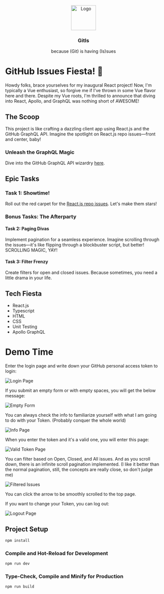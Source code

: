 <a name="readme-top"></a>

<!-- PROJECT LOGO -->
<br />
<div align="center">
  <a href="https://github.com/danieelbog/miniOpply">
    <img src="https://robohash.org/5173" alt="Logo" width="80" height="80">
  </a>

  <h3 align="center">GitIs</h3>
  <p>because (Git) is having (Is)sues</p>
</div>

# GitHub Issues Fiesta! 🎉

Howdy folks, brace yourselves for my inaugural React project! Now, I'm typically a Vue enthusiast, so forgive me if I've thrown in some Vue flavor here and there. Despite my Vue roots, I'm thrilled to announce that diving into React, Apollo, and GraphQL was nothing short of AWESOME!

## The Scoop

This project is like crafting a dazzling client app using React.js and the GitHub GraphQL API. Imagine the spotlight on React.js repo issues—front and center, baby!

### Unleash the GraphQL Magic

Dive into the GitHub GraphQL API wizardry [here](https://docs.github.com/en/graphql/overview/explorer).

## Epic Tasks

### Task 1: Showtime!

Roll out the red carpet for the [React.js repo issues](https://github.com/reactjs/reactjs.org/issues). Let's make them stars!

### Bonus Tasks: The Afterparty

#### Task 2: Paging Divas

Implement pagination for a seamless experience. Imagine scrolling through the issues—it's like flipping through a blockbuster script, but better! SCROLLING MAGIC, YAY!

#### Task 3: Filter Frenzy

Create filters for open and closed issues. Because sometimes, you need a little drama in your life.

## Tech Fiesta

-   React.js
-   Typescript
-   HTML
-   CSS
-   Unit Testing
-   Apollo GraphQL

# Demo Time

Enter the login page and write down your GitHub personal access token to login:

![Login Page](https://github.com/danieelbog/Homelike-GitIs/assets/54244808/f439616c-6e22-41cf-8d82-b669fbf2d575)

If you submit an empty form or with empty spaces, you will get the below message:

![Empty Form](https://github.com/danieelbog/Homelike-GitIs/assets/54244808/f4b291ee-390e-45e2-80c5-7ea73aaf726d)

You can always check the info to familiarize yourself with what I am going to do with your Token. (Probably conquer the whole world)

![Info Page](https://github.com/danieelbog/Homelike-GitIs/assets/54244808/951d6a60-99d3-46b6-88af-fe002890a237)

When you enter the token and it's a valid one, you will enter this page:

![Valid Token Page](https://github.com/danieelbog/Homelike-GitIs/assets/54244808/1c78722e-cfaf-417b-95b9-460244f3e6f5)

You can filter based on Open, Closed, and All issues. And as you scroll down, there is an infinite scroll pagination implemented. (I like it better than the normal pagination, still, the concepts are really close, so don't judge me)

![Filtered Issues](https://github.com/danieelbog/Homelike-GitIs/assets/54244808/9cbb3b41-2b73-455f-bd29-816f86061587)

You can click the arrow to be smoothly scrolled to the top page.

If you want to change your Token, you can log out:

![Logout Page](https://github.com/danieelbog/Homelike-GitIs/assets/54244808/d4f8357e-a92a-4282-83c8-c1f333d82787)

## Project Setup

```sh
npm install
```

### Compile and Hot-Reload for Development

```sh
npm run dev
```

### Type-Check, Compile and Minify for Production

```sh
npm run build
```

